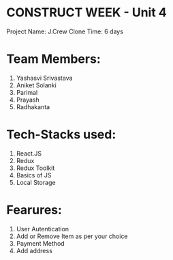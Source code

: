 # CONSTRUCT WEEK - Unit 4 
Project Name: J.Crew Clone
Time: 6 days 

# Team Members:
1. Yashasvi Srivastava
2. Aniket Solanki
3. Parimal
4. Prayash
5. Radhakanta

# Tech-Stacks used: 
1. React.JS
2. Redux
3. Redux Toolkit
4. Basics of JS
5. Local Storage

# Fearures: 
1. User Autentication
2. Add or Remove Item as per your choice
3. Payment Method
4. Add address
